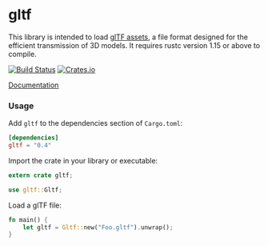 # gltf

This library is intended to load [glTF assets](https://www.khronos.org/gltf), a file format designed for the efficient transmission of 3D models. It requires rustc version 1.15 or above to compile.

[![Build Status](https://travis-ci.org/alteous/gltf.svg?branch=master)](https://travis-ci.org/alteous/gltf)
[![Crates.io](https://img.shields.io/crates/v/gltf.svg)](https://crates.io/crates/gltf)

[Documentation](https://docs.rs/gltf)

### Usage

Add `gltf` to the dependencies section of `Cargo.toml`:

```toml
[dependencies]
gltf = "0.4"
```

Import the crate in your library or executable:

```rust
extern crate gltf;

use gltf::Gltf;
```

Load a glTF file:

```rust
fn main() {
    let gltf = Gltf::new("Foo.gltf").unwrap();
}
```

